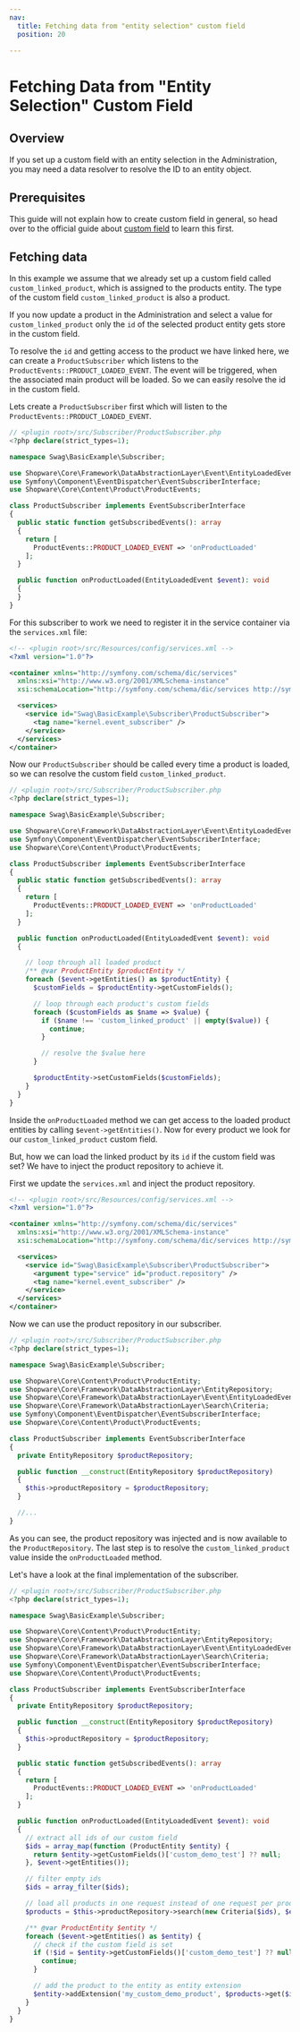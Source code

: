 ```yaml
---
nav:
  title: Fetching data from "entity selection" custom field
  position: 20

---
```


# Fetching Data from "Entity Selection" Custom Field

## Overview

If you set up a custom field with an entity selection in the Administration, you may need a data resolver to resolve the ID to an entity object.

## Prerequisites

This guide will not explain how to create custom field in general, so head over to the official guide about [custom field](add-custom-field) to learn this first.

## Fetching data

In this example we assume that we already set up a custom field called `custom_linked_product`, which is assigned to the products entity. The type of the custom field `custom_linked_product` is also a product.

If you now update a product in the Administration and select a value for `custom_linked_product` only the `id` of the selected product entity gets store in the custom field.

To resolve the `id` and getting access to the product we have linked here, we can create a `ProductSubscriber` which listens to the `ProductEvents::PRODUCT_LOADED_EVENT`. The event will be triggered, when the associated main product will be loaded. So we can easily resolve the id in the custom field.

Lets create a `ProductSubscriber` first which will listen to the `ProductEvents::PRODUCT_LOADED_EVENT`.

```php
// <plugin root>/src/Subscriber/ProductSubscriber.php
<?php declare(strict_types=1);

namespace Swag\BasicExample\Subscriber;

use Shopware\Core\Framework\DataAbstractionLayer\Event\EntityLoadedEvent;
use Symfony\Component\EventDispatcher\EventSubscriberInterface;
use Shopware\Core\Content\Product\ProductEvents;

class ProductSubscriber implements EventSubscriberInterface
{
  public static function getSubscribedEvents(): array
  {
    return [
      ProductEvents::PRODUCT_LOADED_EVENT => 'onProductLoaded'
    ];
  }

  public function onProductLoaded(EntityLoadedEvent $event): void
  {
  }
}
```

For this subscriber to work we need to register it in the service container via the `services.xml` file:

```xml
<!-- <plugin root>/src/Resources/config/services.xml -->
<?xml version="1.0"?>

<container xmlns="http://symfony.com/schema/dic/services"
  xmlns:xsi="http://www.w3.org/2001/XMLSchema-instance"
  xsi:schemaLocation="http://symfony.com/schema/dic/services http://symfony.com/schema/dic/services/services-1.0.xsd">

  <services>
    <service id="Swag\BasicExample\Subscriber\ProductSubscriber">
      <tag name="kernel.event_subscriber" />
    </service>
  </services>
</container>
```

Now our `ProductSubscriber` should be called every time a product is loaded, so we can resolve the custom field `custom_linked_product`.

```php
// <plugin root>/src/Subscriber/ProductSubscriber.php
<?php declare(strict_types=1);

namespace Swag\BasicExample\Subscriber;

use Shopware\Core\Framework\DataAbstractionLayer\Event\EntityLoadedEvent;
use Symfony\Component\EventDispatcher\EventSubscriberInterface;
use Shopware\Core\Content\Product\ProductEvents;

class ProductSubscriber implements EventSubscriberInterface
{
  public static function getSubscribedEvents(): array
  {
    return [
      ProductEvents::PRODUCT_LOADED_EVENT => 'onProductLoaded'
    ];
  }

  public function onProductLoaded(EntityLoadedEvent $event): void
  {

    // loop through all loaded product      
    /** @var ProductEntity $productEntity */
    foreach ($event->getEntities() as $productEntity) {
      $customFields = $productEntity->getCustomFields();

      // loop through each product's custom fields
      foreach ($customFields as $name => $value) {
        if ($name !== 'custom_linked_product' || empty($value)) {
          continue;
        }

        // resolve the $value here
      }

      $productEntity->setCustomFields($customFields);
    }
  }
}
```

Inside the `onProductLoaded` method we can get access to the loaded product entities by calling `$event->getEntities()`. Now for every product we look for our `custom_linked_product` custom field.

But, how we can load the linked product by its `id` if the custom field was set? We have to inject the product repository to achieve it.

First we update the `services.xml` and inject the product repository.

```xml
<!-- <plugin root>/src/Resources/config/services.xml -->
<?xml version="1.0"?>

<container xmlns="http://symfony.com/schema/dic/services"
  xmlns:xsi="http://www.w3.org/2001/XMLSchema-instance"
  xsi:schemaLocation="http://symfony.com/schema/dic/services http://symfony.com/schema/dic/services/services-1.0.xsd">

  <services>
    <service id="Swag\BasicExample\Subscriber\ProductSubscriber">
      <argument type="service" id="product.repository" />
      <tag name="kernel.event_subscriber" />
    </service>
  </services>
</container>
```

Now we can use the product repository in our subscriber.

```php
// <plugin root>/src/Subscriber/ProductSubscriber.php
<?php declare(strict_types=1);

namespace Swag\BasicExample\Subscriber;

use Shopware\Core\Content\Product\ProductEntity;
use Shopware\Core\Framework\DataAbstractionLayer\EntityRepository;
use Shopware\Core\Framework\DataAbstractionLayer\Event\EntityLoadedEvent;
use Shopware\Core\Framework\DataAbstractionLayer\Search\Criteria;
use Symfony\Component\EventDispatcher\EventSubscriberInterface;
use Shopware\Core\Content\Product\ProductEvents;

class ProductSubscriber implements EventSubscriberInterface
{
  private EntityRepository $productRepository;

  public function __construct(EntityRepository $productRepository)
  {
    $this->productRepository = $productRepository;
  }

  //...
}
```

As you can see, the product repository was injected and is now available to the `ProductRepository`. The last step is to resolve the `custom_linked_product` value inside the `onProductLoaded` method.

Let's have a look at the final implementation of the subscriber.

```php
// <plugin root>/src/Subscriber/ProductSubscriber.php
<?php declare(strict_types=1);

namespace Swag\BasicExample\Subscriber;

use Shopware\Core\Content\Product\ProductEntity;
use Shopware\Core\Framework\DataAbstractionLayer\EntityRepository;
use Shopware\Core\Framework\DataAbstractionLayer\Event\EntityLoadedEvent;
use Shopware\Core\Framework\DataAbstractionLayer\Search\Criteria;
use Symfony\Component\EventDispatcher\EventSubscriberInterface;
use Shopware\Core\Content\Product\ProductEvents;

class ProductSubscriber implements EventSubscriberInterface
{
  private EntityRepository $productRepository;

  public function __construct(EntityRepository $productRepository)
  {
    $this->productRepository = $productRepository;
  }

  public static function getSubscribedEvents(): array
  {
    return [
      ProductEvents::PRODUCT_LOADED_EVENT => 'onProductLoaded'
    ];
  }

  public function onProductLoaded(EntityLoadedEvent $event): void
  {
    // extract all ids of our custom field
    $ids = array_map(function (ProductEntity $entity) {
      return $entity->getCustomFields()['custom_demo_test'] ?? null;
    }, $event->getEntities());

    // filter empty ids
    $ids = array_filter($ids);

    // load all products in one request instead of one request per product (big performance boost)
    $products = $this->productRepository->search(new Criteria($ids), $event->getContext());

    /** @var ProductEntity $entity */
    foreach ($event->getEntities() as $entity) {
      // check if the custom field is set
      if (!$id = $entity->getCustomFields()['custom_demo_test'] ?? null) {
        continue;
      }

      // add the product to the entity as entity extension
      $entity->addExtension('my_custom_demo_product', $products->get($id));
    }
  }
}
```
